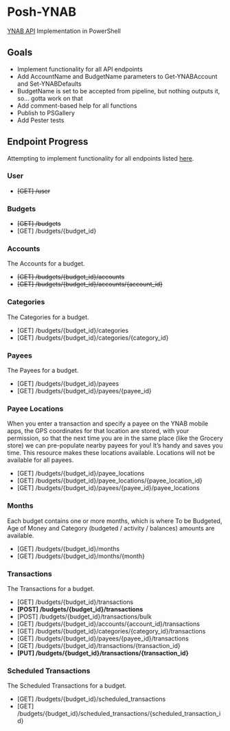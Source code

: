 # Posh-YNAB
[YNAB API](https://api.youneedabudget.com/) Implementation in PowerShell

## Goals

* Implement functionality for all API endpoints
* Add AccountName and BudgetName parameters to Get-YNABAccount and Set-YNABDefaults
* BudgetName is set to be accepted from pipeline, but nothing outputs it, so... gotta work on that
* Add comment-based help for all functions
* Publish to PSGallery
* Add Pester tests

## Endpoint Progress

Attempting to implement functionality for all endpoints listed [here](https://api.youneedabudget.com/v1#/).

### User
- ~~[GET] /user~~

### Budgets
- ~~[GET] /budgets~~
- [GET] /budgets/{budget_id}

### Accounts
The Accounts for a budget.
- ~~[GET] /budgets/{budget_id}/accounts~~
- ~~[GET] /budgets/{budget_id}/accounts/{account_id}~~

### Categories
The Categories for a budget.
- [GET] /budgets/{budget_id}/categories
- [GET] /budgets/{budget_id}/categories/{category_id}

### Payees
The Payees for a budget.
- [GET] /budgets/{budget_id}/payees
- [GET] /budgets/{budget_id}/payees/{payee_id}

### Payee Locations
When you enter a transaction and specify a payee on the YNAB mobile apps, the GPS coordinates for that location are stored, with your permission, so that the next time you are in the same place (like the Grocery store) we can pre-populate nearby payees for you! It’s handy and saves you time. This resource makes these locations available. Locations will not be available for all payees.
- [GET] /budgets/{budget_id}/payee_locations
- [GET] /budgets/{budget_id}/payee_locations/{payee_location_id}
- [GET] /budgets/{budget_id}/payees/{payee_id}/payee_locations

### Months
Each budget contains one or more months, which is where To be Budgeted, Age of Money and Category (budgeted / activity / balances) amounts are available.
- [GET] /budgets/{budget_id}/months
- [GET] /budgets/{budget_id}/months/{month}

### Transactions
The Transactions for a budget.
- [GET] /budgets/{budget_id}/transactions  
- **[POST] /budgets/{budget_id}/transactions**
- [POST] /budgets/{budget_id}/transactions/bulk
- [GET] /budgets/{budget_id}/accounts/{account_id}/transactions
- [GET] /budgets/{budget_id}/categories/{category_id}/transactions
- [GET] /budgets/{budget_id}/payees/{payee_id}/transactions
- [GET] /budgets/{budget_id}/transactions/{transaction_id}
- **[PUT] /budgets/{budget_id}/transactions/{transaction_id}**

### Scheduled Transactions
The Scheduled Transactions for a budget.
- [GET] /budgets/{budget_id}/scheduled_transactions
- [GET] /budgets/{budget_id}/scheduled_transactions/{scheduled_transaction_id}
